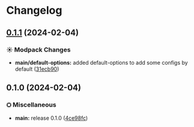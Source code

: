 # Changelog

## [0.1.1](https://github.com/Fauli1221/VKPony/compare/main-v0.1.0...main-v0.1.1) (2024-02-04)


### ☀ Modpack Changes

* **main/default-options:** added default-options to add some configs by default ([31ecb90](https://github.com/Fauli1221/VKPony/commit/31ecb9052c6d97447a73e4f190d9152910ba76a8))

## 0.1.0 (2024-02-04)


### ⛭ Miscellaneous

* **main:** release 0.1.0 ([4ce98fc](https://github.com/Fauli1221/VKPony/commit/4ce98fc5e0d443810890af20e2c081432503a3e9))
